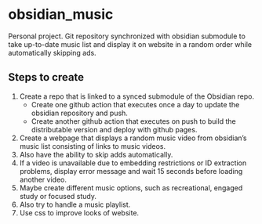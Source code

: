 # obsidian_music
Personal project. Git repository synchronized with obsidian submodule to take up-to-date music list and display it on website in a random order while automatically skipping ads.

## Steps to create
1. Create a repo that is linked to a synced submodule of the Obsidian repo.
   * Create one github action that executes once a day to update the obsidian repository and push.
   * Create another github action that executes on push to build the distributable version and deploy with github pages. 
4. Create a webpage that displays a random music video from obsidian’s music list consisting of links to music videos.
5. Also have the ability to skip adds automatically.
6. If a video is unavailable due to embedding restrictions or ID extraction problems, display error message and wait 15 seconds before loading another video.
7. Maybe create different music options, such as recreational, engaged study or focused study.
8. Also try to handle a music playlist.
9. Use css to improve looks of website.

